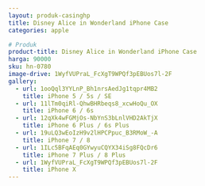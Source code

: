 ```yaml
---
layout: produk-casinghp
title: Disney Alice in Wonderland iPhone Case
categories: apple

# Produk
product-title: Disney Alice in Wonderland iPhone Case
harga: 90000
sku: hn-0780
image-drive: 1WyfVUPraL_FcXgT9WPQf3pEBUos7l-2F
gallery:
  - url: 1ooQql3YYLnP_Bh1nrsAedJg1tqpr4MB2
    title: iPhone 5 / 5s / SE
  - url: 11lTm0qiRl-QhwBHRbeqs8_xcwHoQu_OX
    title: iPhone 6 / 6s
  - url: 12qXk4wFGMjOs-NbYnS3bLnlVHD2AkTjX
    title: iPhone 6 Plus / 6s Plus
  - url: 19uLQ3wEoIzH9v2lHPCPpuc_B3RMoW_-A
    title: iPhone 7 / 8
  - url: 1ILc5BFqAEq0GYwyuCQYX34iSg8FQcDr6
    title: iPhone 7 Plus / 8 Plus
  - url: 1WyfVUPraL_FcXgT9WPQf3pEBUos7l-2F
    title: iPhone X
---
```

